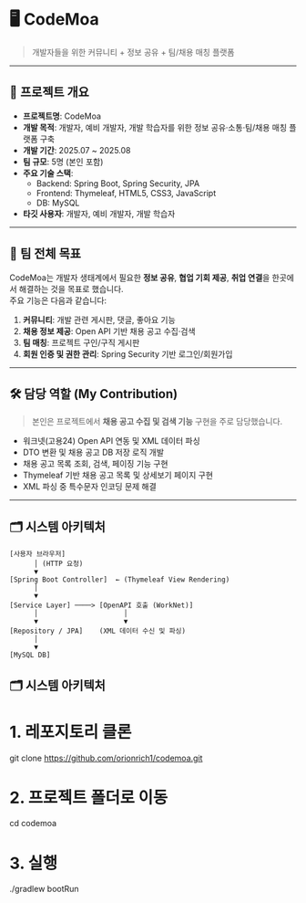 # 🖥️ CodeMoa
> 개발자들을 위한 커뮤니티 + 정보 공유 + 팀/채용 매칭 플랫폼

---

## 📌 프로젝트 개요
- **프로젝트명**: CodeMoa  
- **개발 목적**: 개발자, 예비 개발자, 개발 학습자를 위한 정보 공유·소통·팀/채용 매칭 플랫폼 구축  
- **개발 기간**: 2025.07 ~ 2025.08  
- **팀 규모**: 5명 (본인 포함)  
- **주요 기술 스택**:  
  - Backend: Spring Boot, Spring Security, JPA  
  - Frontend: Thymeleaf, HTML5, CSS3, JavaScript  
  - DB: MySQL  
- **타깃 사용자**: 개발자, 예비 개발자, 개발 학습자

---

## 🎯 팀 전체 목표
CodeMoa는 개발자 생태계에서 필요한 **정보 공유**, **협업 기회 제공**, **취업 연결**을 한곳에서 해결하는 것을 목표로 했습니다.  
주요 기능은 다음과 같습니다:
1. **커뮤니티**: 개발 관련 게시판, 댓글, 좋아요 기능
2. **채용 정보 제공**: Open API 기반 채용 공고 수집·검색
3. **팀 매칭**: 프로젝트 구인/구직 게시판
4. **회원 인증 및 권한 관리**: Spring Security 기반 로그인/회원가입

---

## 🛠️ 담당 역할 (My Contribution)
> 본인은 프로젝트에서 **채용 공고 수집 및 검색 기능** 구현을 주로 담당했습니다.

- 워크넷(고용24) Open API 연동 및 XML 데이터 파싱  
- DTO 변환 및 채용 공고 DB 저장 로직 개발  
- 채용 공고 목록 조회, 검색, 페이징 기능 구현  
- Thymeleaf 기반 채용 공고 목록 및 상세보기 페이지 구현  
- XML 파싱 중 특수문자 인코딩 문제 해결

---

## 🗂️ 시스템 아키텍처
```plaintext
[사용자 브라우저]
      │ (HTTP 요청)
      ▼
[Spring Boot Controller]  ← (Thymeleaf View Rendering)
      │
      ▼
[Service Layer] ────> [OpenAPI 호출 (WorkNet)]
      │                     │
      ▼                     ▼
[Repository / JPA]    (XML 데이터 수신 및 파싱)
      │
      ▼
[MySQL DB]
```

## 🗂️ 시스템 아키텍처
# 1. 레포지토리 클론
git clone https://github.com/orionrich1/codemoa.git

# 2. 프로젝트 폴더로 이동
cd codemoa

# 3. 실행
./gradlew bootRun

